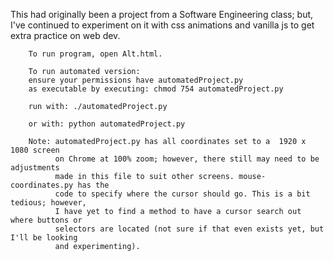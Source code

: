 This had originally been a project from a Software Engineering class; but, I've continued to experiment on it with css animations and vanilla js to get extra practice on web dev.

        To run program, open Alt.html.
        
        To run automated version: 
        ensure your permissions have automatedProject.py 
        as executable by executing: chmod 754 automatedProject.py
        
        run with: ./automatedProject.py
        
        or with: python automatedProject.py
        
        Note: automatedProject.py has all coordinates set to a  1920 x 1080 screen 
              on Chrome at 100% zoom; however, there still may need to be adjustments
              made in this file to suit other screens. mouse-coordinates.py has the 
              code to specify where the cursor should go. This is a bit tedious; however,
              I have yet to find a method to have a cursor search out where buttons or 
              selectors are located (not sure if that even exists yet, but I'll be looking
              and experimenting).
